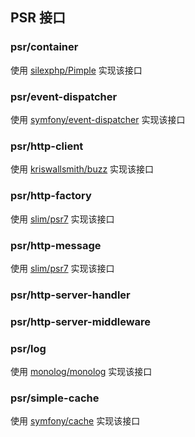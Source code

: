 ## PSR 接口

### psr/container

使用 [silexphp/Pimple](https://github.com/silexphp/Pimple) 实现该接口

### psr/event-dispatcher

使用 [symfony/event-dispatcher](https://github.com/symfony/event-dispatcher) 实现该接口


### psr/http-client

使用 [kriswallsmith/buzz](https://github.com/kriswallsmith/Buzz) 实现该接口

### psr/http-factory

使用 [slim/psr7](https://github.com/slimphp/Slim-Psr7) 实现该接口

### psr/http-message

使用 [slim/psr7](https://github.com/slimphp/Slim-Psr7) 实现该接口

### psr/http-server-handler

### psr/http-server-middleware

### psr/log

使用 [monolog/monolog](https://github.com/Seldaek/monolog) 实现该接口

### psr/simple-cache

使用 [symfony/cache](https://github.com/symfony/cache) 实现该接口
